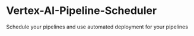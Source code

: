 # Vertex-AI-Pipeline-Scheduler
Schedule your pipelines and use automated deployment for your pipelines
